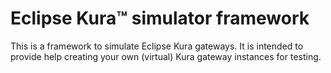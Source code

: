 # Eclipse Kura™ simulator framework

This is a framework to simulate Eclipse Kura gateways. It is intended
to provide help creating your own (virtual) Kura gateway instances for testing.
